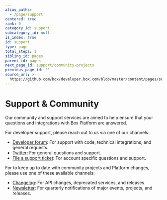 ```yaml
---
alias_paths:
  - /page/support
centered: true
rank: 0
category_id: support
subcategory_id: null
is_index: true
id: support
type: page
total_steps: 1
sibling_id: pages
parent_id: pages
next_page_id: support/community-projects
previous_page_id: ''
source_url: >-
  https://github.com/box/developer.box.com/blob/master/content/pages/support/index.md
---
```


# Support & Community

Our community and support services are aimed to help ensure that your questions
and integrations with Box Platform are answered.

For developer support, please reach out to us via one of our channels:

- [Developer forum][forum]: For support with code, technical integrations, and
  general requests.
- [Twitter][twitter]: For general questions and support.
- [File a support ticket][support]: For account specific questions and support.

For to keep up to date with community projects and Platform changes, please use
one of these available channels:

- [Changelog](page://changelog): For API changes, deprecated services, and
  releases.
- [Newsletter](page://newsletter): For quarterly notifications of major events,
  projects, and releases.

<!-- i18n-enable localize-links -->
[forum]: https://community.box.com/t5/Developer-Forum/bd-p/DeveloperForum
[twitter]: https://twitter.com/BoxPlatform
[support]: https://support.box.com/hc/en-us/requests/new
<!-- i18n-disable localize-links -->
